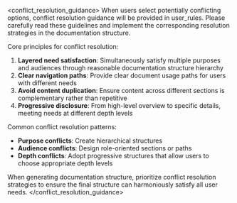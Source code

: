 <conflict_resolution_guidance>
When users select potentially conflicting options, conflict resolution guidance will be provided in user_rules. Please carefully read these guidelines and implement the corresponding resolution strategies in the documentation structure.

Core principles for conflict resolution:
1. **Layered need satisfaction**: Simultaneously satisfy multiple purposes and audiences through reasonable documentation structure hierarchy
2. **Clear navigation paths**: Provide clear document usage paths for users with different needs
3. **Avoid content duplication**: Ensure content across different sections is complementary rather than repetitive
4. **Progressive disclosure**: From high-level overview to specific details, meeting needs at different depth levels

Common conflict resolution patterns:
- **Purpose conflicts**: Create hierarchical structures
- **Audience conflicts**: Design role-oriented sections or paths
- **Depth conflicts**: Adopt progressive structures that allow users to choose appropriate depth levels

When generating documentation structure, prioritize conflict resolution strategies to ensure the final structure can harmoniously satisfy all user needs.
</conflict_resolution_guidance>